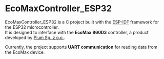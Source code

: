 # EcoMaxController_ESP32
EcoMaxController_ESP32 is a C project built with the [ESP-IDF](https://docs.espressif.com/projects/esp-idf/en/latest/) framework for the ESP32 microcontroller.  
It is designed to interface with the **EcoMax 860D3** controller, a product developed by [Plum Sp. z o.o.](https://www.plum.pl/).

Currently, the project supports **UART communication** for reading data from the EcoMax device.
